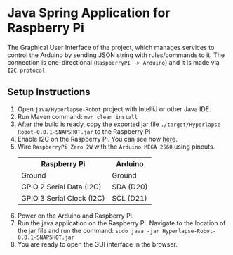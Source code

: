 # Java Spring Application for Raspberry Pi

The Graphical User Interface of the project, which manages services to control the Arduino by sending JSON string with rules/commands to it.
The connection is one-directional (`RaspberryPI -> Arduino`) and it is made via `I2C protocol`.

## Setup Instructions
1. Open `java/Hyperlapse-Robot` project with IntelliJ or other Java IDE.
2. Run Maven command:
          ```
          mvn clean install
          ```
3. After the build is ready, copy the exported jar file `./target/Hyperlapse-Robot-0.0.1-SNAPSHOT.jar` to the Raspberry Pi
4. Enable I2C on the Raspberry Pi. You can see how [here](https://ozzmaker.com/i2c/).
5. Wire `RaspberryPi Zero 2W` with the `Arduino MEGA 2560` using pinouts.<table>
          <tr>
            <th>Raspberry Pi</th>
            <th>Arduino</th>
          </tr>
          <tr>
            <td>Ground</td>
            <td>Ground</td>
          </tr>
          <tr>
            <td>GPIO 2 Serial Data (I2C)</td>
            <td>SDA (D20)</td>
          </tr>
          <tr>
            <td>GPIO 3 Serial Clock (I2C)</td>
            <td>SCL (D21)</td>
          </tr>
    </table>
6. Power on the Arduino and Raspberry Pi.
7. Run the java application on the Raspberry Pi. Navigate to the location of the jar file and run the command:
          ```
          sudo java -jar Hyperlapse-Robot-0.0.1-SNAPSHOT.jar
          ```
8. You are ready to open the GUI interface in the browser.
